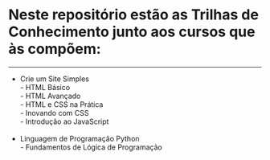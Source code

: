 <h1>Neste repositório estão as Trilhas de Conhecimento junto aos cursos que às compõem:</h1>
<hr>
<ul>
  <li>Crie um Site Simples</li>
    - HTML Básico<br>
    - HTML Avançado<br>
    - HTML e CSS na Prática<br>
    - Inovando com CSS<br>
    - Introdução ao JavaScript<br>
<br>
  <li>Linguagem de Programação Python</li>
    - Fundamentos de Lógica de Programação
